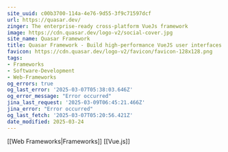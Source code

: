 ```yaml
---
site_uuid: c00b3700-114a-4e76-9d55-3f9c71597dcf
url: https://quasar.dev/
zinger: The enterprise-ready cross-platform VueJs framework
image: https://cdn.quasar.dev/logo-v2/social-cover.jpg
site_name: Quasar Framework
title: Quasar Framework - Build high-performance VueJS user interfaces in record time
favicon: https://cdn.quasar.dev/logo-v2/favicon/favicon-128x128.png
tags:
- Frameworks
- Software-Development
- Web-Frameworks
og_errors: true
og_last_error: '2025-03-07T05:38:03.646Z'
og_error_message: "Error occurred"
jina_last_request: '2025-03-09T06:45:21.466Z'
jina_error: "Error occurred"
og_last_fetch: '2025-03-07T05:20:56.421Z'
date_modified: 2025-03-24
---
```



[[Web Frameworks|Frameworks]]
[[Vue.js]]

